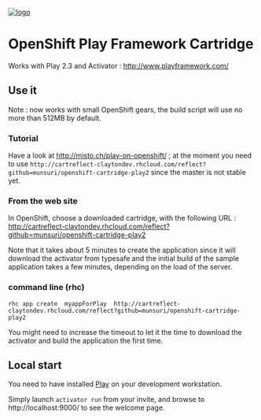 [![logo](http://www.playframework.com/assets/images/logos/normal-mini.png)](http://www.playframework.com/)

# OpenShift Play Framework Cartridge

Works with Play 2.3 and Activator : http://www.playframework.com/

## Use it

Note : now works with small OpenShift gears, the build script will use no more than 512MB by default.

### Tutorial

Have a look at http://misto.ch/play-on-openshift/ ; at the moment you need to use ```http://cartreflect-claytondev.rhcloud.com/reflect?github=munsuri/openshift-cartridge-play2``` since the master is not stable yet.

### From the web site

In OpenShift, choose a downloaded cartridge, with the following URL : http://cartreflect-claytondev.rhcloud.com/reflect?github=munsuri/openshift-cartridge-play2

Note that it takes about 5 minutes to create the application since it will download the activator from typesafe and the initial build of the sample application takes a few minutes, depending on the load of the server.

### command line (rhc)

```rhc app create  myappForPlay  http://cartreflect-claytondev.rhcloud.com/reflect?github=munsuri/openshift-cartridge-play2```

You might need to increase the timeout to let it the time to download the activator and build the application the first time.

## Local start

You need to have installed [Play](http://www.playframework.com/) on your development workstation.

Simply launch ```activator run``` from your invite, and browse to http://localhost:9000/ to see the welcome page.
